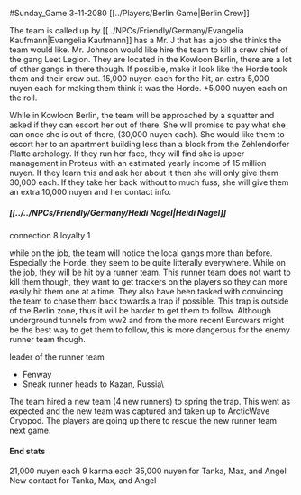 #Sunday_Game
3-11-2080
[[../Players/Berlin Game|Berlin Crew]]

The team is called up by [[../NPCs/Friendly/Germany/Evangelia Kaufmann|Evangelia Kaufmann]] has a Mr. J that has a job she thinks the team would like. Mr. Johnson would like hire the team to kill a crew chief of the gang Leet Legion. They are located in the Kowloon Berlin, there are a lot of other gangs in there though. If possible, make it look like the Horde took them and their crew out. 15,000 nuyen each for the hit, an extra 5,000 nuyen each for making them think it was the Horde. +5,000 nuyen each on the roll.

While in Kowloon Berlin, the team will be approached by a squatter and asked if they can escort her out of there. She will promise to pay what she can once she is out of there, (30,000 nuyen each). She would like them to escort her to an apartment building less than a block from the Zehlendorfer Platte archology. If they run her face, they will find she is upper management in Proteus with an estimated yearly income of 15 million nuyen. If they learn this and ask her about it then she will only give them 30,000 each. If they take her back without to much fuss, she will give them an extra 10,000 nuyen and her contact info. 

##### [[../../NPCs/Friendly/Germany/Heidi Nagel|Heidi Nagel]]
connection 8
loyalty 1 

while on the job, the team will notice the local gangs more than before. Especially the Horde, they seem to be quite litterally everywhere. While on the job, they will be hit by a runner team. This runner team does not want to kill them though, they want to get trackers on the players so they can more easily hit them one at a time. They also have been tasked with convincing the team to chase them back towards a trap if possible. This trap is outside of the Berlin zone, thus it will be harder to get them to follow. Although underground tunnels from ww2 and from the more recent Eurowars might be the best way to get them to follow, this is more dangerous for the enemy runner team though.


leader of the runner team
- Fenway
-  Sneak runner heads to Kazan, Russia\

The team hired a new team (4 new runners) to spring the trap. This went as expected and the new team was captured and taken up to ArcticWave Cryopod. The players are going up there to rescue the new runner team next game.

#### End stats
21,000 nuyen each
9 karma each
35,000 nuyen for Tanka, Max, and Angel
New contact for Tanka, Max, and Angel